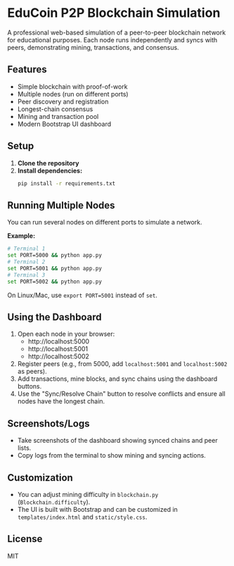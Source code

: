# EduCoin P2P Blockchain Simulation

A professional web-based simulation of a peer-to-peer blockchain network for educational purposes. Each node runs independently and syncs with peers, demonstrating mining, transactions, and consensus.

## Features
- Simple blockchain with proof-of-work
- Multiple nodes (run on different ports)
- Peer discovery and registration
- Longest-chain consensus
- Mining and transaction pool
- Modern Bootstrap UI dashboard

## Setup
1. **Clone the repository**
2. **Install dependencies:**
   ```sh
   pip install -r requirements.txt
   ```

## Running Multiple Nodes
You can run several nodes on different ports to simulate a network.

**Example:**
```sh
# Terminal 1
set PORT=5000 && python app.py
# Terminal 2
set PORT=5001 && python app.py
# Terminal 3
set PORT=5002 && python app.py
```

On Linux/Mac, use `export PORT=5001` instead of `set`.

## Using the Dashboard
1. Open each node in your browser:  
   - http://localhost:5000  
   - http://localhost:5001  
   - http://localhost:5002
2. Register peers (e.g., from 5000, add `localhost:5001` and `localhost:5002` as peers).
3. Add transactions, mine blocks, and sync chains using the dashboard buttons.
4. Use the "Sync/Resolve Chain" button to resolve conflicts and ensure all nodes have the longest chain.

## Screenshots/Logs
- Take screenshots of the dashboard showing synced chains and peer lists.
- Copy logs from the terminal to show mining and syncing actions.

## Customization
- You can adjust mining difficulty in `blockchain.py` (`Blockchain.difficulty`).
- The UI is built with Bootstrap and can be customized in `templates/index.html` and `static/style.css`.

## License
MIT 